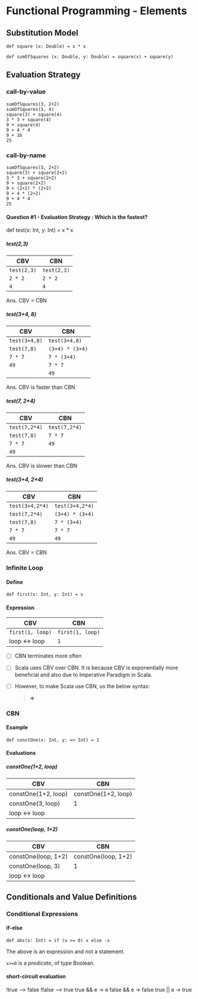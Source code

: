 # Functional Programming - Elements

## Substitution Model

    def square (x: Double) = x * x

    def sumOfSquares (x: Double, y: Double) = square(x) + square(y)

## Evaluation Strategy

### call-by-value

    sumOfSquares(3, 2+2)
    sumOfSquares(3, 4)
    square(3) + square(4)
    3 * 3 + square(4)
    9 + square(4)
    9 + 4 * 4
    9 + 16
    25


### call-by-name

    sumOfSquares(3, 2+2)
    square(3) + square(2+2)
    3 * 3 + square(2+2)
    9 + square(2+2)
    9 + (2+2) * (2+2)
    9 + 4 * (2+2)
    9 + 4 * 4
    25

#### Question #1 - Evaluation Strategy : Which is the fastest?
def test(x: Int, y: Int) = x * x

##### test(2,3)
| CBV | CBN |
|--|--|
| `test(2,3)` | `test(2,3)` |
| `2 * 2` | `2 * 2` |
| `4` | `4` |

Ans. CBV = CBN

##### test(3+4, 8)
| CBV | CBN |
|--|--|
| `test(3+4,8)` | `test(3+4,8)` |
| `test(7,8)` | `(3+4) * (3+4)` |
| `7 * 7` | `7 * (3+4)` |
| `49` | `7 * 7` |
|  | `49` |

Ans. CBV is faster than CBN
	
##### test(7, 2*4)
| CBV | CBN |
|--|--|
| `test(7,2*4)` | `test(7,2*4)` |
| `test(7,8)` | `7 * 7` |
| `7 * 7` | `49` |
| `49` |  |

Ans. CBV is slower than CBN

##### test(3+4, 2*4)
| CBV | CBN |
|--|--|
| `test(3+4,2*4)` | `test(3+4,2*4)` |
| `test(7,2*4)` | `(3+4) * (3+4)` |
| `test(7,8)` | `7 * (3+4)` |
| `7 * 7` | `7 * 7` |
| `49` | `49` |

Ans. CBV = CBN	


### Infinite Loop
#### Define

    def first(x: Int, y: Int) = x

#### Expression

| CBV | CBN |
|--|--|
| `first(1, loop)` | `first(1, loop)` |
| loop <-> loop | `1` |

 - [ ] CBN terminates more often
 - [ ] Scala uses CBV over CBN.  It is because CBV is exponentially more beneficial and also due to Imperative Paradigm in Scala.
 - [ ] However, to make Scala use CBN, us the below syntax:

	> **=>**

### CBN
#### Example

    def constOne(x: Int, y: => Int) = 1

#### Evaluations
##### constOne(1+2, loop)
| CBV | CBN |
|--|--|
| constOne(1+2, loop) | constOne(1+2, loop) |
| constOne(3, loop) | 1 |
| loop <-> loop |  |

##### constOne(loop, 1+2)
| CBV | CBN |
|--|--|
| constOne(loop, 1+2) | constOne(loop, 1+2) |
| constOne(loop, 3) | 1 |
| loop <-> loop |  |

## Conditionals and Value Definitions

### Conditional Expressions
#### if-else

    def abs(x: Int) = if (x >= 0) x else -x

The above is an expression and not a statement.

`x>=0` is a *predicate*, of type Boolean.

#### short-circuit evaluation
!true --> false
!false --> true
true && e -> e
false && e -> false
true || e -> true

<!--stackedit_data:
eyJoaXN0b3J5IjpbMjc3MTQwNDkwLDE3NTQxMTcwOTUsLTQ5OD
g1MDEzMCw2MzM1MTc2NDIsMTg2MTA2Njc4NywxOTg4MTc3NDAx
XX0=
-->